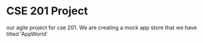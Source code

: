 CSE 201 Project
===============

our agile project for cse 201. We are creating a mock app store that we have titled 'AppWorld'
